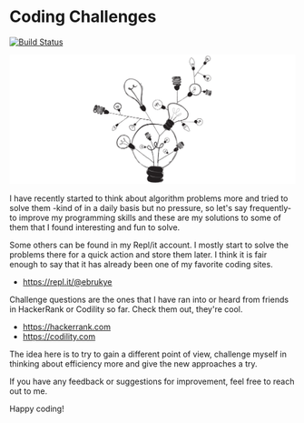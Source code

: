 # Coding Challenges

[![Build Status](https://travis-ci.org/ebrukye/daily-coding-challenges.svg?branch=master)](https://travis-ci.org/ebrukye/daily-coding-challenges)

![Scheme](assets/logo.png)

I have recently started to think about algorithm problems more and tried to solve them -kind of in a daily basis but no pressure, so let's say frequently- to improve my programming skills and these are my solutions to some of them that I found interesting and fun to solve.

Some others can be found in my Repl/it account. I mostly start to solve the problems there for a quick action and store them later. I think it is fair enough to say that it has already been one of my favorite coding sites.

- https://repl.it/@ebrukye

Challenge questions are the ones that I have ran into or heard from friends in HackerRank or Codility so far. Check them out, they're cool.

- https://hackerrank.com
- https://codility.com

The idea here is to try to gain a different point of view, challenge myself in thinking about efficiency more and give the new approaches a try.

If you have any feedback or suggestions for improvement, feel free to reach out to me. 

Happy coding!